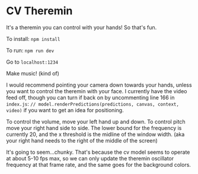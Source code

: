 # CV Theremin

It's a theremin you can control with your hands! So that's fun.

To install:
`npm install`

To run:
`npm run dev`

Go to `localhost:1234`

Make music! (kind of)

I would recommend pointing your camera down towards your hands, unless you want to control the theremin with your face. I currently have the video feed off, though you can turn if back on by uncommenting line 166 in `index.js`: `// model.renderPredictions(predictions, canvas, context, video)` if you want to get an idea for positioning.

To control the volume, move your left hand up and down. To control pitch move your right hand side to side. The lower bound for the frequency is currently 20, and the x threshold is the midline of the window width. (aka your right hand needs to the right of the middle of the screen)

It's going to seem...chunky. That's because the cv model seems to operate at about 5-10 fps max, so we can only update the theremin oscillator frequency at that frame rate, and the same goes for the background colors.
